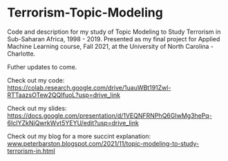 # Terrorism-Topic-Modeling
Code and description for my study of Topic Modeling to Study Terrorism in Sub-Saharan Africa, 1998 - 2019. 
Presented as my final project for Applied Machine Learning course, Fall 2021, at the University of North Carolina - Charlotte.

Futher updates to come.

Check out my code: https://colab.research.google.com/drive/1uauWBt191Zwl-RTTaazsOTew2QQIfuoL?usp=drive_link

Check out my slides: https://docs.google.com/presentation/d/1VEQNFRNPhQ6GIwMg3hePq-6IcIYZkNiQwrkWvt5YEYU/edit?usp=drive_link

Check out my blog for a more succint explanation: www.peterbarston.blogspot.com/2021/11/topic-modeling-to-study-terrorism-in.html
